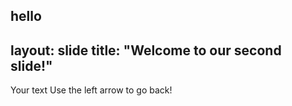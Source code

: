 hello
---
layout: slide
title: "Welcome to our second slide!"
---
Your text
Use the left arrow to go back!
